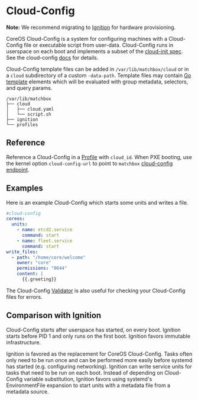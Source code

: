 
# Cloud-Config

**Note:** We recommend migrating to [Ignition](ignition.md) for hardware provisioning.

CoreOS Cloud-Config is a system for configuring machines with a Cloud-Config file or executable script from user-data. Cloud-Config runs in userspace on each boot and implements a subset of the [cloud-init spec](http://cloudinit.readthedocs.org/en/latest/topics/format.html#cloud-config-data). See the cloud-config [docs](https://coreos.com/os/docs/latest/cloud-config.html) for details.

Cloud-Config template files can be added in `/var/lib/matchbox/cloud` or in a `cloud` subdirectory of a custom `-data-path`. Template files may contain [Go template](https://golang.org/pkg/text/template/) elements which will be evaluated with group metadata, selectors, and query params.

```
/var/lib/matchbox
├── cloud
│   ├── cloud.yaml
│   └── script.sh
├── ignition
└── profiles
```

## Reference

Reference a Cloud-Config in a [Profile](matchbox.md#profiles) with `cloud_id`. When PXE booting, use the kernel option `cloud-config-url` to point to `matchbox` [cloud-config endpoint](api.md#cloud-config).

## Examples

Here is an example Cloud-Config which starts some units and writes a file.

<!-- {% raw %} -->
```yaml
#cloud-config
coreos:
  units:
    - name: etcd2.service
      command: start
    - name: fleet.service
      command: start
write_files:
  - path: "/home/core/welcome"
    owner: "core"
    permissions: "0644"
    content: |
      {{.greeting}}
```
<!-- {% endraw %} -->

The Cloud-Config [Validator](https://coreos.com/validate/) is also useful for checking your Cloud-Config files for errors.

## Comparison with Ignition

Cloud-Config starts after userspace has started, on every boot. Ignition starts before PID 1 and only runs on the first boot. Ignition favors immutable infrastructure.

Ignition is favored as the replacement for CoreOS Cloud-Config. Tasks often only need to be run once and can be performed more easily before systemd has started (e.g. configuring networking). Ignition can write service units for tasks that need to be run on each boot. Instead of depending on Cloud-Config variable substitution, Ignition favors using systemd's EnvironmentFile expansion to start units with a metadata file from a metadata source.
